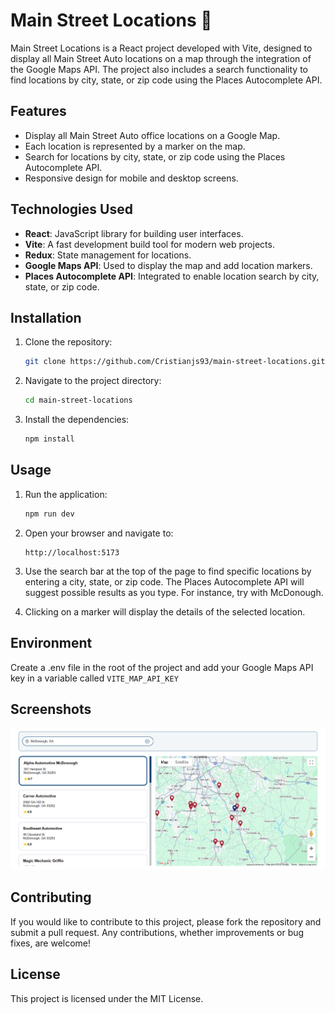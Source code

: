 # Main Street Locations 🚀

Main Street Locations is a React project developed with Vite, designed to display all Main Street Auto locations on a map through the integration of the Google Maps API. The project also includes a search functionality to find locations by city, state, or zip code using the Places Autocomplete API.

## Features

- Display all Main Street Auto office locations on a Google Map.
- Each location is represented by a marker on the map.
- Search for locations by city, state, or zip code using the Places Autocomplete API.
- Responsive design for mobile and desktop screens.

## Technologies Used

- **React**: JavaScript library for building user interfaces.
- **Vite**: A fast development build tool for modern web projects.
- **Redux**: State management for locations.
- **Google Maps API**: Used to display the map and add location markers.
- **Places Autocomplete API**: Integrated to enable location search by city, state, or zip code.

## Installation

1. Clone the repository:

   ```bash
   git clone https://github.com/Cristianjs93/main-street-locations.git
   ```

2. Navigate to the project directory:

   ```bash
   cd main-street-locations
   ```

3. Install the dependencies:

   ```bash
   npm install
   ```

## Usage

1. Run the application:

   ```bash
   npm run dev
   ```

2. Open your browser and navigate to:

   ```
   http://localhost:5173
   ```

3. Use the search bar at the top of the page to find specific locations by entering a city, state, or zip code. The Places Autocomplete API will suggest possible results as you type. For instance, try with McDonough.

4. Clicking on a marker will display the details of the selected location.

## Environment

Create a .env file in the root of the project and add your Google Maps API key in a variable called `VITE_MAP_API_KEY`

## Screenshots

![main-street](image.png)

## Contributing

If you would like to contribute to this project, please fork the repository and submit a pull request. Any contributions, whether improvements or bug fixes, are welcome!

## License

This project is licensed under the MIT License.
